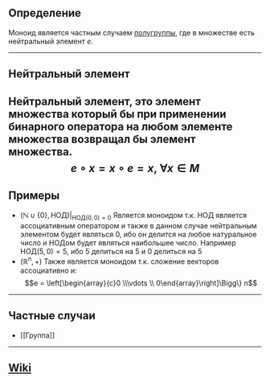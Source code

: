 ## Определение
Моноид является частным случаем [полугруппы](Полугруппа.md), где в множестве есть нейтральный элемент $e$.

---
## Нейтральный элемент
Нейтральный элемент, это элемент множества который бы при применении бинарного оператора на любом элементе множества возвращал бы элемент множества.
$$
e \circ x = x \circ e = x, \; \forall x \in M
$$
---
## Примеры
- $(\mathbb{N} \cup \{0\}, \text{НОД}) |_{\text{НОД}(0, 0) = 0}$ Является моноидом т.к. НОД является ассоциативным оператором и также в данном случае нейтральным элементом будет являться $0$, ибо он делится на любое натуральное число и НОДом будет являться наибольшее число. Например $\text{НОД}(5, 0) = 5$, ибо $5$ делиться на $5$ и $0$  делиться на $5$
- $(\mathbb{R}^{n}, +)$ Также является моноидом т.к. сложение векторов ассоциативно и:
$$e = \left[\begin{array}{c}0 \\\vdots \\ 0\end{array}\right]\Bigg\} n$$
---
## Частные случаи
- [[Группа]]

---
## [Wiki](https://ru.wikipedia.org/wiki/Моноид)